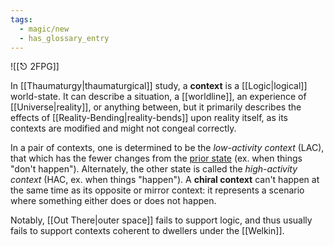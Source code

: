 ```yaml
---
tags:
  - magic/new
  - has_glossary_entry
---
```

![[⎋ 2FPG]]

In [[Thaumaturgy|thaumaturgical]] study, a **context** is a [[Logic|logical]] world-state. It can describe a situation, a [[worldline]], an experience of [[Universe|reality]], or anything between, but it primarily describes the effects of [[Reality-Bending|reality-bends]] upon reality itself, as its contexts are modified and might not congeal correctly.

In a pair of contexts, one is determined to be the *low-activity context* (LAC), that which has the fewer changes from the [prior state](https://en.wikipedia.org/wiki/Markov_chain) (ex. when things "don't happen"). Alternately, the other state is called the *high-activity context* (HAC, ex. when things "happen"). A **chiral context** can't happen at the same time as its opposite or mirror context: it represents a scenario where something either does or does not happen.

Notably, [[Out There|outer space]] fails to support logic, and thus usually fails to support contexts coherent to dwellers under the [[Welkin]].